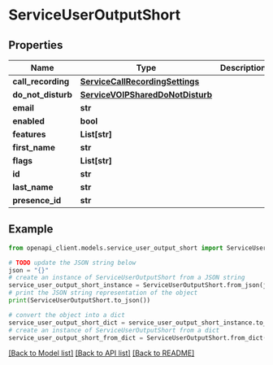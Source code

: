 # ServiceUserOutputShort


## Properties

Name | Type | Description | Notes
------------ | ------------- | ------------- | -------------
**call_recording** | [**ServiceCallRecordingSettings**](ServiceCallRecordingSettings.md) |  | [optional] 
**do_not_disturb** | [**ServiceVOIPSharedDoNotDisturb**](ServiceVOIPSharedDoNotDisturb.md) |  | [optional] 
**email** | **str** |  | [optional] 
**enabled** | **bool** |  | [optional] 
**features** | **List[str]** |  | [optional] 
**first_name** | **str** |  | [optional] 
**flags** | **List[str]** |  | [optional] 
**id** | **str** |  | [optional] 
**last_name** | **str** |  | [optional] 
**presence_id** | **str** |  | [optional] 

## Example

```python
from openapi_client.models.service_user_output_short import ServiceUserOutputShort

# TODO update the JSON string below
json = "{}"
# create an instance of ServiceUserOutputShort from a JSON string
service_user_output_short_instance = ServiceUserOutputShort.from_json(json)
# print the JSON string representation of the object
print(ServiceUserOutputShort.to_json())

# convert the object into a dict
service_user_output_short_dict = service_user_output_short_instance.to_dict()
# create an instance of ServiceUserOutputShort from a dict
service_user_output_short_from_dict = ServiceUserOutputShort.from_dict(service_user_output_short_dict)
```
[[Back to Model list]](../README.md#documentation-for-models) [[Back to API list]](../README.md#documentation-for-api-endpoints) [[Back to README]](../README.md)


